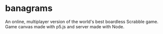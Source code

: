 # banagrams
An online, multiplayer version of the world's best boardless Scrabble game. Game canvas made with p5.js and server made with Node.
